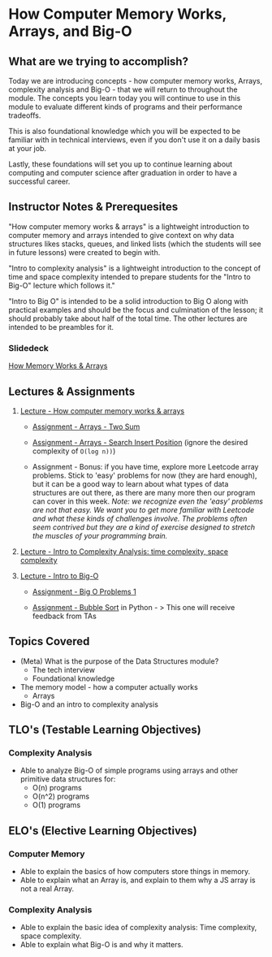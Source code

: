 # How Computer Memory Works, Arrays, and Big-O

## What are we trying to accomplish?

Today we are introducing concepts - how computer memory works, Arrays, complexity analysis and Big-O - that we will return to throughout the module. The concepts you learn today you will continue to use in this module to evaluate different kinds of programs and their performance tradeoffs.

This is also foundational knowledge which you will be expected to be familiar with in technical interviews, even if you don't use it on a daily basis at your job.

Lastly, these foundations will set you up to continue learning about computing and computer science after graduation in order to have a successful career.

## Instructor Notes & Prerequesites

"How computer memory works & arrays" is a lightweight introduction to computer memory and arrays intended to give context on why data structures likes stacks, queues, and linked lists (which the students will see in future lessons) were created to begin with.

"Intro to complexity analysis" is a lightweight introduction to the concept of time and space complexity intended to prepare students for the "Intro to Big-O" lecture which follows it."

"Intro to Big O" is intended to be a solid introduction to Big O along with practical examples and should be the focus and culmination of the lesson; it should probably take about half of the total time. The other lectures are intended to be preambles for it.

### Slidedeck
 
[How Memory Works & Arrays](https://docs.google.com/presentation/d/1KChsMlbIBOfxeHu2QZQ-DLPH2rzCAO813XMKISYEl84/edit?usp=sharing)
## Lectures & Assignments

1. [Lecture - How computer memory works & arrays](./1-how-memory-works-arrays/README.md)

    - [Assignment - Arrays - Two Sum](https://leetcode.com/problems/two-sum/)

    - [Assignment - Arrays - Search Insert Position](https://leetcode.com/problems/search-insert-position/) (ignore the desired complexity of `O(log n))`)

    - Assignment - Bonus: if you have time, explore more Leetcode array problems. Stick to 'easy' problems for now (they are hard enough), but it can be a good way to learn about what types of data structures are out there, as there are many more then our program can cover in this week.  *Note: we recognize even the 'easy' problems are not that easy. We want you to get more familiar with Leetcode and what these kinds of challenges involve. The problems often seem contrived but they are a kind of exercise designed to stretch the muscles of your programming brain.*

2. [Lecture - Intro to Complexity Analysis: time complexity, space complexity](./2-intro-complexity-analysis/README.md)

3. [Lecture - Intro to Big-O](./3-intro-big-o/README.md)

    - [Assignment - Big O Problems 1](https://github.com/Code-Platoon-Assignments/algo-big-o-i)

    - [Assignment - Bubble Sort](https://github.com/Code-Platoon-Assignments/algo-bubble-sort) in Python - > This one will receive feedback from TAs

## Topics Covered

- (Meta) What is the purpose of the Data Structures module?
  - The tech interview
  - Foundational knowledge
- The memory model - how a computer actually works
  - Arrays
- Big-O and an intro to complexity analysis

## TLO's (Testable Learning Objectives)

### Complexity Analysis

- Able to analyze Big-O of simple programs using arrays and other primitive data structures for:
  - O(n) programs
  - O(n^2) programs
  - O(1) programs


## ELO's (Elective Learning Objectives)

### Computer Memory

- Able to explain the basics of how computers store things in memory.
- Able to explain what an Array is, and explain to them why a JS array is not a real Array.

### Complexity Analysis

- Able to explain the basic idea of complexity analysis: Time complexity, space complexity.
- Able to explain what Big-O is and why it matters.
